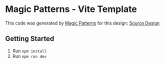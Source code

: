 # Magic Patterns - Vite Template

This code was generated by [Magic Patterns](https://magicpatterns.com) for this design: [Source Design](https://magicpatterns.com/c/a9mpkzuxhxcfum2vbjrppl)

## Getting Started

1. Run `npm install`
2. Run `npm run dev`

